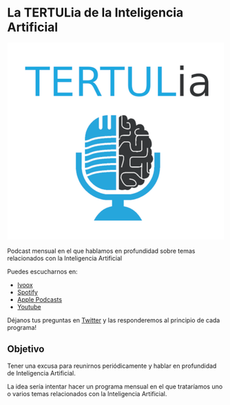 # La TERTULia de la Inteligencia Artificial

![logo-podcast](res/logo-podcast.png)

Podcast mensual en el que hablamos en profundidad sobre temas relacionados con la Inteligencia Artificial

Puedes escucharnos en:

- [Ivoox](https://go.ivoox.com/sq/1815311)
- [Spotify](https://open.spotify.com/show/2yxHFbLvZC16ZV8Of7I7qH)
- [Apple Podcasts](https://podcasts.apple.com/us/podcast/la-tertulia-de-la-inteligencia-artificial/id1669083682)
- [Youtube](https://www.youtube.com/@tertul_ia)

Déjanos tus preguntas en [Twitter](https://twitter.com/TERTUL_ia) y las responderemos al principio de cada programa!

## Objetivo

Tener una excusa para reunirnos periódicamente y hablar en profundidad de Inteligencia Artificial.

La idea sería intentar hacer un programa mensual en el que trataríamos uno o varios temas relacionados con la Inteligencia Artificial.
